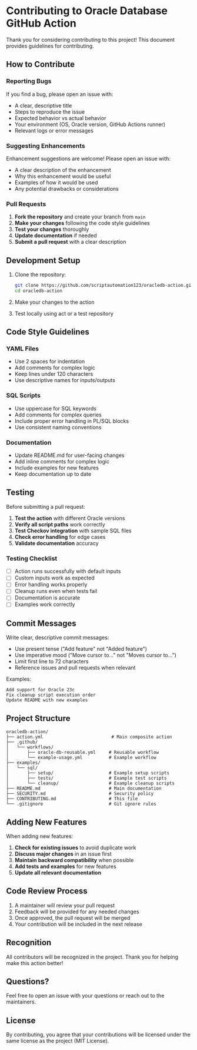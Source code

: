 # Contributing to Oracle Database GitHub Action

Thank you for considering contributing to this project! This document provides guidelines for contributing.

## How to Contribute

### Reporting Bugs

If you find a bug, please open an issue with:
- A clear, descriptive title
- Steps to reproduce the issue
- Expected behavior vs actual behavior
- Your environment (OS, Oracle version, GitHub Actions runner)
- Relevant logs or error messages

### Suggesting Enhancements

Enhancement suggestions are welcome! Please open an issue with:
- A clear description of the enhancement
- Why this enhancement would be useful
- Examples of how it would be used
- Any potential drawbacks or considerations

### Pull Requests

1. **Fork the repository** and create your branch from `main`
2. **Make your changes** following the code style guidelines
3. **Test your changes** thoroughly
4. **Update documentation** if needed
5. **Submit a pull request** with a clear description

## Development Setup

1. Clone the repository:
   ```bash
   git clone https://github.com/scriptautomation123/oracledb-action.git
   cd oracledb-action
   ```

2. Make your changes to the action

3. Test locally using act or a test repository

## Code Style Guidelines

### YAML Files

- Use 2 spaces for indentation
- Add comments for complex logic
- Keep lines under 120 characters
- Use descriptive names for inputs/outputs

### SQL Scripts

- Use uppercase for SQL keywords
- Add comments for complex queries
- Include proper error handling in PL/SQL blocks
- Use consistent naming conventions

### Documentation

- Update README.md for user-facing changes
- Add inline comments for complex logic
- Include examples for new features
- Keep documentation up to date

## Testing

Before submitting a pull request:

1. **Test the action** with different Oracle versions
2. **Verify all script paths** work correctly
3. **Test Checkov integration** with sample SQL files
4. **Check error handling** for edge cases
5. **Validate documentation** accuracy

### Testing Checklist

- [ ] Action runs successfully with default inputs
- [ ] Custom inputs work as expected
- [ ] Error handling works properly
- [ ] Cleanup runs even when tests fail
- [ ] Documentation is accurate
- [ ] Examples work correctly

## Commit Messages

Write clear, descriptive commit messages:

- Use present tense ("Add feature" not "Added feature")
- Use imperative mood ("Move cursor to..." not "Moves cursor to...")
- Limit first line to 72 characters
- Reference issues and pull requests when relevant

Examples:
```
Add support for Oracle 23c
Fix cleanup script execution order
Update README with new examples
```

## Project Structure

```
oracledb-action/
├── action.yml                          # Main composite action
├── .github/
│   └── workflows/
│       ├── oracle-db-reusable.yml     # Reusable workflow
│       └── example-usage.yml          # Example workflow
├── examples/
│   └── sql/
│       ├── setup/                     # Example setup scripts
│       ├── tests/                     # Example test scripts
│       └── cleanup/                   # Example cleanup scripts
├── README.md                          # Main documentation
├── SECURITY.md                        # Security policy
├── CONTRIBUTING.md                    # This file
└── .gitignore                         # Git ignore rules
```

## Adding New Features

When adding new features:

1. **Check for existing issues** to avoid duplicate work
2. **Discuss major changes** in an issue first
3. **Maintain backward compatibility** when possible
4. **Add tests and examples** for new features
5. **Update all relevant documentation**

## Code Review Process

1. A maintainer will review your pull request
2. Feedback will be provided for any needed changes
3. Once approved, the pull request will be merged
4. Your contribution will be included in the next release

## Recognition

All contributors will be recognized in the project. Thank you for helping make this action better!

## Questions?

Feel free to open an issue with your questions or reach out to the maintainers.

## License

By contributing, you agree that your contributions will be licensed under the same license as the project (MIT License).
